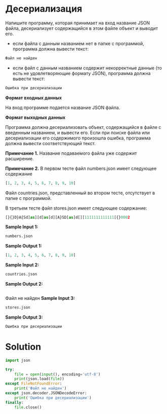 # Десериализация

Напишите программу, которая принимает на вход название JSON файла, десериализует содержащийся в этом файле объект и
выводит его.

* если файла с данным названием нет в папке с программой, программа должна вывести текст:

```python
Файл не найден
```

* если файл с данным названием содержит некорректные данные (то есть не удовлетворяющие формату JSON), программа должна
  вывести текст:

```python
Ошибка при десериализации
```

**Формат входных данных**

На вход программе подается название JSON файла.

**Формат выходных данных**

Программа должна десериализовать объект, содержащийся в файле с введенным названием, и вывести его. Если при поиске
файла или десериализации его содержимого произошла ошибка, программа должна вывести соответствующий текст.

**Примечание 1.** Название подаваемого файла уже содержит расширение.

**Примечание 2.** В первом тесте файл numbers.json имеет следующее содержание

```python
[1, 2, 3, 4, 5, 6, 7, 8, 9, 10]
```

Файл countries.json, представленный во втором тесте, отсутствует в папке с программой.

В третьем тесте файл stores.json имеет следующее содержание:

```python
[}{}D}A{Sd]as][d]as[d][A}SD[as]d[][1111111111111[{}0002
```

**Sample Input 1:**

```python
numbers.json
```

**Sample Output 1:**

```python
[1, 2, 3, 4, 5, 6, 7, 8, 9, 10]
```

**Sample Input 2:**

```python
countries.json
```

**Sample Output 2:**

```python
```

Файл не найден
**Sample Input 3:**

```python
stores.json
```

**Sample Output 3:**

```python
Ошибка при десериализации
```

# Solution

```python
import json

try:
    file = open(input(), encoding='utf-8')
    print(json.load(file))
except FileNotFoundError:
    print('Файл не найден')
except json.decoder.JSONDecodeError:
    print('Ошибка при десериализации')
finally:
    file.close()
```